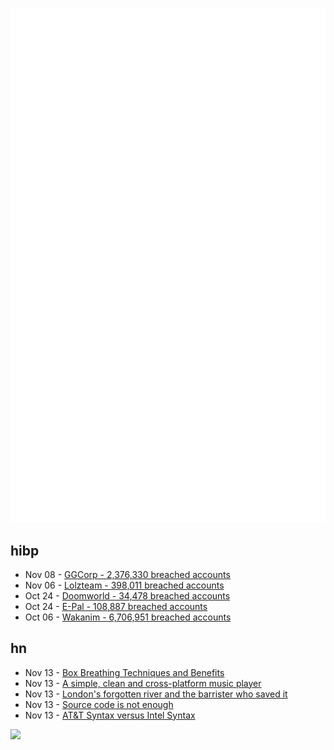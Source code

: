 ![Metrics](https://raw.githubusercontent.com/phixion/phixion/master/metrics.svg)

## hibp

<!--
for https://github.com/phixion/phixion/blob/main/.github/workflows/feeds.yml
-->
<!--START_SECTION:haveibeenpwnd-->
- Nov 08 - [GGCorp - 2,376,330 breached accounts](https://haveibeenpwned.com/PwnedWebsites#GGCorp)
- Nov 06 - [Lolzteam - 398,011 breached accounts](https://haveibeenpwned.com/PwnedWebsites#Lolzteam)
- Oct 24 - [Doomworld - 34,478 breached accounts](https://haveibeenpwned.com/PwnedWebsites#Doomworld)
- Oct 24 - [E-Pal - 108,887 breached accounts](https://haveibeenpwned.com/PwnedWebsites#EPal)
- Oct 06 - [Wakanim - 6,706,951 breached accounts](https://haveibeenpwned.com/PwnedWebsites#Wakanim)
<!--END_SECTION:haveibeenpwnd-->

## hn

<!--
for https://github.com/phixion/phixion/blob/main/.github/workflows/feeds.yml
-->
<!--START_SECTION:hn-->
- Nov 13 - [Box Breathing Techniques and Benefits](https://www.verywellmind.com/the-benefits-and-steps-of-box-breathing-4159900)
- Nov 13 - [A simple, clean and cross-platform music player](https://github.com/martpie/museeks)
- Nov 13 - [London's forgotten river and the barrister who saved it](https://thelead.uk/londons-forgotten-river-and-barrister-who-saved-it)
- Nov 13 - [Source code is not enough](https://fuzzypixelz.com/blog/source-code-is-not-enough/)
- Nov 13 - [AT&T Syntax versus Intel Syntax](https://www.cs.mcgill.ca/~cs573/winter2001/AttLinux_syntax.htm)
<!--END_SECTION:hn-->

<!--
for https://yhype.me
-->
![](https://hit.yhype.me/github/profile?user_id=13013670)
